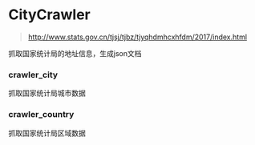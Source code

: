 # CityCrawler
> http://www.stats.gov.cn/tjsj/tjbz/tjyqhdmhcxhfdm/2017/index.html

抓取国家统计局的地址信息，生成json文档

### crawler_city
抓取国家统计局城市数据

### crawler_country
抓取国家统计局区域数据
